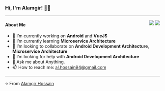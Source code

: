 ### Hi, I'm Alamgir! 👋👋

---

<img align='right' src="https://github-readme-stats.vercel.app/api?username=Thanatos23&show_icons=true">
<img align="right" src="https://github-readme-stats.vercel.app/api/top-langs/?username=anuraghazra&layout=compact" />

#### About Me

- 🔭 I’m currently working on **Android** and **VueJS**
- 🌱 I’m currently learning **Microservice Architecture**
- 👯 I’m looking to collaborate on **Android Development Architecture**, **Microservice Architecture**
- 🤔 I’m looking for help with **Android Development Architecture**
- 💬 Ask me about Anything.
- 📫 How to reach me: al.hossain94@gmail.com
---

⭐️ From [Alamgir Hossain](https://github.com/Thanatos23)
